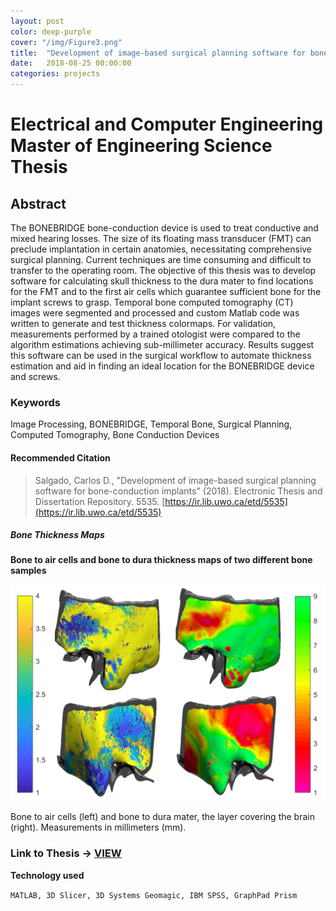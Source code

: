 ```yaml
---
layout: post
color: deep-purple
cover: "/img/Figure3.png"
title:  "Development of image-based surgical planning software for bone-conduction implants"
date:   2018-08-25 00:00:00
categories: projects
---
```

# Electrical and Computer Engineering Master of Engineering Science Thesis

## Abstract

The BONEBRIDGE bone-conduction device is used to treat conductive and mixed hearing losses. The size of its floating mass transducer (FMT) can preclude implantation in certain anatomies, necessitating comprehensive surgical planning. Current techniques are time consuming and difficult to transfer to the operating room. The objective of this thesis was to develop software for calculating skull thickness to the dura mater to find locations for the FMT and to the first air cells which guarantee sufficient bone for the implant screws to grasp. Temporal bone computed tomography (CT) images were segmented and processed and custom Matlab code was written to generate and test thickness colormaps. For validation, measurements performed by a trained otologist were compared to the algorithm estimations achieving sub-millimeter accuracy. Results suggest this software can be used in the surgical workflow to automate thickness estimation and aid in finding an ideal location for the BONEBRIDGE device and screws.

### Keywords
Image Processing, BONEBRIDGE, Temporal Bone, Surgical Planning, Computed
Tomography, Bone Conduction Devices

#### Recommended Citation
>Salgado, Carlos D., "Development of image-based surgical planning software for bone-conduction implants" (2018). Electronic Thesis
and Dissertation Repository. 5535. [https://ir.lib.uwo.ca/etd/5535](https://ir.lib.uwo.ca/etd/5535)

##### Bone Thickness Maps

**Bone to air cells and bone to dura thickness maps of two different bone samples**

![Bone Thickness Maps](/img/Figure5.png "Bone to aircells (left) and bone to dura mater (right)")

Bone to air cells (left) and bone to dura mater, the layer covering the brain (right). Measurements in millimeters (mm).

### Link to Thesis -> [<u>VIEW</u>](https://ir.lib.uwo.ca/cgi/viewcontent.cgi?article=7690&context=etd)

**Technology used**

`MATLAB, 3D Slicer, 3D Systems Geomagic, IBM SPSS, GraphPad Prism`